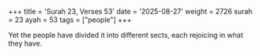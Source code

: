 +++
title = 'Surah 23, Verses 53'
date = '2025-08-27'
weight = 2726
surah = 23
ayah = 53
tags = ["people"]
+++

Yet the people have divided it into different sects, each rejoicing in what they have.